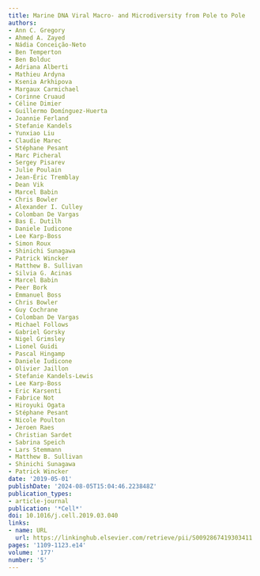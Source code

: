 ```yaml
---
title: Marine DNA Viral Macro- and Microdiversity from Pole to Pole
authors:
- Ann C. Gregory
- Ahmed A. Zayed
- Nádia Conceição-Neto
- Ben Temperton
- Ben Bolduc
- Adriana Alberti
- Mathieu Ardyna
- Ksenia Arkhipova
- Margaux Carmichael
- Corinne Cruaud
- Céline Dimier
- Guillermo Domínguez-Huerta
- Joannie Ferland
- Stefanie Kandels
- Yunxiao Liu
- Claudie Marec
- Stéphane Pesant
- Marc Picheral
- Sergey Pisarev
- Julie Poulain
- Jean-Éric Tremblay
- Dean Vik
- Marcel Babin
- Chris Bowler
- Alexander I. Culley
- Colomban De Vargas
- Bas E. Dutilh
- Daniele Iudicone
- Lee Karp-Boss
- Simon Roux
- Shinichi Sunagawa
- Patrick Wincker
- Matthew B. Sullivan
- Silvia G. Acinas
- Marcel Babin
- Peer Bork
- Emmanuel Boss
- Chris Bowler
- Guy Cochrane
- Colomban De Vargas
- Michael Follows
- Gabriel Gorsky
- Nigel Grimsley
- Lionel Guidi
- Pascal Hingamp
- Daniele Iudicone
- Olivier Jaillon
- Stefanie Kandels-Lewis
- Lee Karp-Boss
- Eric Karsenti
- Fabrice Not
- Hiroyuki Ogata
- Stéphane Pesant
- Nicole Poulton
- Jeroen Raes
- Christian Sardet
- Sabrina Speich
- Lars Stemmann
- Matthew B. Sullivan
- Shinichi Sunagawa
- Patrick Wincker
date: '2019-05-01'
publishDate: '2024-08-05T15:04:46.223848Z'
publication_types:
- article-journal
publication: '*Cell*'
doi: 10.1016/j.cell.2019.03.040
links:
- name: URL
  url: https://linkinghub.elsevier.com/retrieve/pii/S0092867419303411
pages: '1109-1123.e14'
volume: '177'
number: '5'
---
```


